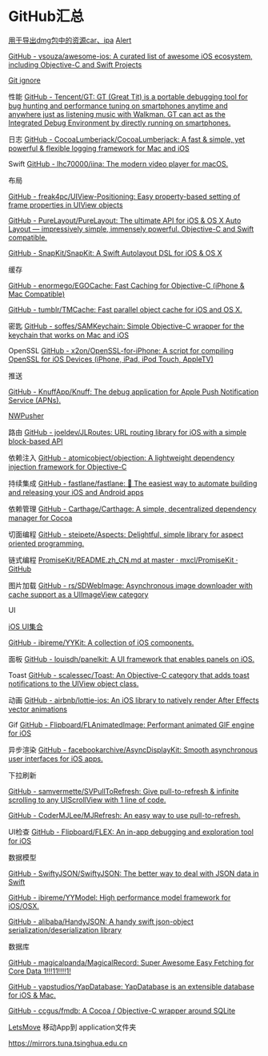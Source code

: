 # GitHub汇总

[用于导出dmg包中的资源car、ipa](https://github.com/devcxm/iOS-Images-Extractor)
[Alert](https://github.com/dogo/SCLAlertView)

[GitHub - vsouza/awesome-ios: A curated list of awesome iOS ecosystem, including Objective-C and Swift Projects](https://github.com/vsouza/awesome-ios)

[Git ignore](https://github.com/github/gitignore)

性能	[GitHub - Tencent/GT: GT (Great Tit) is a portable debugging tool for bug hunting and performance tuning on smartphones anytime and anywhere just as listening music with Walkman. GT can act as the Integrated Debug Environment by directly running on smartphones.](https://github.com/Tencent/GT)	

日志	[GitHub - CocoaLumberjack/CocoaLumberjack: A fast & simple, yet powerful & flexible logging framework for Mac and iOS](https://github.com/CocoaLumberjack/CocoaLumberjack)

Swift	[GitHub - lhc70000/iina: The modern video player for macOS.](https://github.com/lhc70000/iina)

布局	

[GitHub - freak4pc/UIView-Positioning: Easy property-based setting of frame properties in UIView objects](https://github.com/freak4pc/UIView-Positioning)

[GitHub - PureLayout/PureLayout: The ultimate API for iOS & OS X Auto Layout — impressively simple, immensely powerful. Objective-C and Swift compatible.](https://github.com/PureLayout/PureLayout)

[GitHub - SnapKit/SnapKit: A Swift Autolayout DSL for iOS & OS X](https://github.com/SnapKit/SnapKit)

缓存	

[GitHub - enormego/EGOCache: Fast Caching for Objective-C (iPhone & Mac Compatible)](https://github.com/enormego/EGOCache)
		
[GitHub - tumblr/TMCache: Fast parallel object cache for iOS and OS X.](https://github.com/tumblr/TMCache)

密匙	[GitHub - soffes/SAMKeychain: Simple Objective-C wrapper for the keychain that works on Mac and iOS](https://github.com/soffes/SAMKeychain)

OpenSSL	[GitHub - x2on/OpenSSL-for-iPhone: A script for compiling OpenSSL for iOS Devices (iPhone, iPad, iPod Touch, AppleTV)](https://github.com/x2on/OpenSSL-for-iPhone)

推送	

[GitHub - KnuffApp/Knuff: The debug application for Apple Push Notification Service (APNs).](https://github.com/KnuffApp/Knuff)

[NWPusher](https://github.com/noodlewerk/NWPusher)



路由	[GitHub - joeldev/JLRoutes: URL routing library for iOS with a simple block-based API](https://github.com/joeldev/JLRoutes)

依赖注入	[GitHub - atomicobject/objection: A lightweight dependency injection framework for Objective-C](https://github.com/atomicobject/objection)

持续集成	[GitHub - fastlane/fastlane: 🚀 The easiest way to automate building and releasing your iOS and Android apps](https://github.com/fastlane/fastlane)

依赖管理	[GitHub - Carthage/Carthage: A simple, decentralized dependency manager for Cocoa](https://github.com/Carthage/Carthage)

切面编程	[GitHub - steipete/Aspects: Delightful, simple library for aspect oriented programming.](https://github.com/steipete/Aspects)

链式编程	[PromiseKit/README.zh_CN.md at master · mxcl/PromiseKit · GitHub](https://github.com/mxcl/PromiseKit/blob/master/README.zh_CN.md)

图片加载	[GitHub - rs/SDWebImage: Asynchronous image downloader with cache support as a UIImageView category](https://github.com/rs/SDWebImage)

UI	

[iOS UI集合](https://github.com/cjwirth/awesome-ios-ui)
		
[GitHub - ibireme/YYKit: A collection of iOS components.](https://github.com/ibireme/YYKit)

面板	[GitHub - louisdh/panelkit: A UI framework that enables panels on iOS.](https://github.com/louisdh/panelkit)

Toast	[GitHub - scalessec/Toast: An Objective-C category that adds toast notifications to the UIView object class.](https://github.com/scalessec/Toast)

动画	[GitHub - airbnb/lottie-ios: An iOS library to natively render After Effects vector animations](https://github.com/airbnb/lottie-ios)

Gif		[GitHub - Flipboard/FLAnimatedImage: Performant animated GIF engine for iOS](https://github.com/Flipboard/FLAnimatedImage)

异步渲染	[GitHub - facebookarchive/AsyncDisplayKit: Smooth asynchronous user interfaces for iOS apps.](https://github.com/facebookarchive/AsyncDisplayKit)

下拉刷新	

[GitHub - samvermette/SVPullToRefresh: Give pull-to-refresh & infinite scrolling to any UIScrollView with 1 line of code.](https://github.com/samvermette/SVPullToRefresh)
			
[GitHub - CoderMJLee/MJRefresh: An easy way to use pull-to-refresh.](https://github.com/CoderMJLee/MJRefresh)

UI检查	[GitHub - Flipboard/FLEX: An in-app debugging and exploration tool for iOS](https://github.com/Flipboard/FLEX)

数据模型	

[GitHub - SwiftyJSON/SwiftyJSON: The better way to deal with JSON data in Swift](https://github.com/SwiftyJSON/SwiftyJSON)
			
[GitHub - ibireme/YYModel: High performance model framework for iOS/OSX.](https://github.com/ibireme/YYModel)

[GitHub - alibaba/HandyJSON: A handy swift json-object serialization/deserialization library](https://github.com/alibaba/handyjson)
		
数据库		

[GitHub - magicalpanda/MagicalRecord: Super Awesome Easy Fetching for Core Data 1!!!11!!!!1!](https://github.com/magicalpanda/MagicalRecord)
			
[GitHub - yapstudios/YapDatabase: YapDatabase is an extensible database for iOS & Mac.](https://github.com/yapstudios/YapDatabase)
			
[GitHub - ccgus/fmdb: A Cocoa / Objective-C wrapper around SQLite](https://github.com/ccgus/fmdb)


[LetsMove](https://github.com/potionfactory/LetsMove/) 移动App到 application文件夹



https://mirrors.tuna.tsinghua.edu.cn











